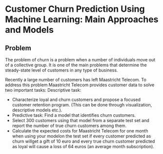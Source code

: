 # Customer Churn Prediction Using Machine Learning: Main Approaches and Models

## Problem

The problem of churn is a problem when a number of individuals move out of a collective group. It is one of the main problems that determine the steady-state level of customers in any type of business.

Recently a large number of customers has left Maastricht Telecom. To address this problem Maastricht Telecom provides customer data to solve two important tasks:
Descriptive task:
 * Characterize loyal and churn customers and propose a focused customer retention program. (This can be done through visualization, descriptive models etc.).
 * Predictive task: Find a model that identifies churn customers. 
 * Select 300 customers using that model from a separate test set and report the number of true churn customers among them.
 * Calculate the expected costs for Maastricht Telecom for one month when using your modelon the test set if every customer predicted as churn willget a gift of 10    euro and every true churn customer predicted as loyal will cause a loss of 64 euros (an average month subscription).

